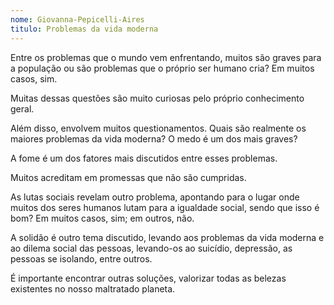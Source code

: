 ```yaml
---
nome: Giovanna-Pepicelli-Aires
titulo: Problemas da vida moderna
---
```


Entre os problemas que o mundo vem enfrentando, muitos são graves para a população ou são problemas que o próprio ser humano cria? Em muitos casos, sim.

Muitas dessas questões são muito curiosas pelo próprio conhecimento geral.

Além disso, envolvem muitos questionamentos. Quais são realmente os maiores problemas da vida moderna? O medo é um dos mais graves?

A fome é um dos fatores mais discutidos entre esses problemas.

Muitos acreditam em promessas que não são cumpridas.

As lutas sociais revelam outro problema, apontando para o lugar onde muitos dos seres humanos lutam para a igualdade social, sendo que isso é bom? Em muitos casos, sim; em outros, não.

A solidão é outro tema discutido, levando aos problemas da vida moderna e ao dilema social das pessoas, levando-os ao suicídio, depressão, as pessoas se isolando, entre outros.

É importante encontrar outras soluções, valorizar todas as belezas existentes no nosso maltratado planeta.